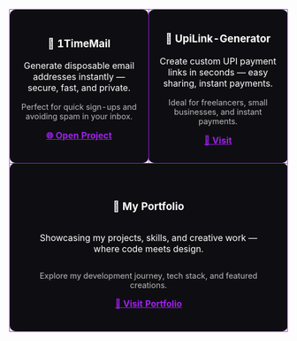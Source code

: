 <table>
  <tr>
    <td style="border:1px solid #A020F0; border-radius:10px; padding:15px; background-color:#0e0e12; color:white; text-align:center;" width="50%">
      <h3>📧 1TimeMail</h3>
      <p>Generate disposable email addresses instantly — secure, fast, and private.</p>
      <p style="font-size: 0.9em; color: #bbb;">Perfect for quick sign-ups and avoiding spam in your inbox.</p>
      <p align="center">
        <a href="https://1timemail.org/" style="color:#A020F0; font-weight:bold;">🌐 Open Project</a>
      </p>
    </td>
    <td style="border:1px solid #A020F0; border-radius:10px; padding:15px; background-color:#0e0e12; color:white; text-align:center;" width="50%">
      <h3>💸 UpiLink-Generator</h3>
      <p>Create custom UPI payment links in seconds — easy sharing, instant payments.</p>
      <p style="font-size: 0.9em; color: #bbb;">Ideal for freelancers, small businesses, and instant payments.</p>
      <p align="center">
        <a href="http://upilinkgenerator.vercel.app/" style="color:#A020F0; font-weight:bold;">🔗 Visit</a>
      </p>
    </td>
  </tr>
  <tr>
    <td colspan="2" style="border:1px solid #A020F0; border-radius:10px; padding:40px; background-color:#0e0e12; color:white; text-align:center; vertical-align:middle;">
      <div style="display:flex; flex-direction:column; align-items:center; justify-content:center; height:100%;">
        <h3>🌟 My Portfolio</h3>
        <p>Showcasing my projects, skills, and creative work — where code meets design.</p>
        <p style="font-size: 0.9em; color: #bbb;">Explore my development journey, tech stack, and featured creations.</p>
        <a href="https://t2-astra.is-a.dev/" style="color:#A020F0; font-weight:bold;">🚀 Visit Portfolio</a>
      </div>
    </td>
  </tr>
</table>
